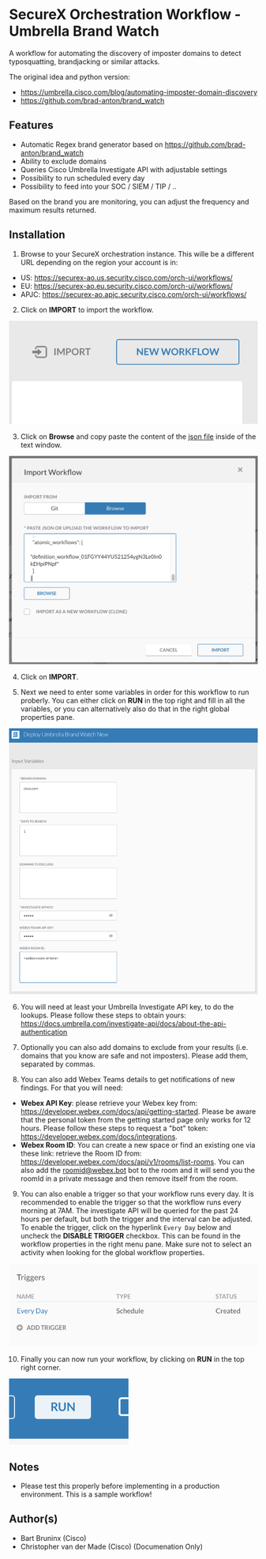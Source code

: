 # SecureX Orchestration Workflow - Umbrella Brand Watch
A workflow for automating the discovery of imposter domains to detect typosquatting, brandjacking or similar attacks.

The original idea and python version:

* https://umbrella.cisco.com/blog/automating-imposter-domain-discovery
* https://github.com/brad-anton/brand_watch


## Features
* Automatic Regex brand generator based on https://github.com/brad-anton/brand_watch
* Ability to exclude domains
* Queries Cisco Umbrella Investigate API with adjustable settings
* Possibility to run scheduled every day
* Possibility to feed into your SOC / SIEM / TIP / ..

Based on the brand you are monitoring, you can adjust the frequency and maximum results returned.

## Installation
1. Browse to your SecureX orchestration instance. This wille be a different URL depending on the region your account is in: 

* US: https://securex-ao.us.security.cisco.com/orch-ui/workflows/
* EU: https://securex-ao.eu.security.cisco.com/orch-ui/workflows/
* APJC: https://securex-ao.apjc.security.cisco.com/orch-ui/workflows/

2. Click on **IMPORT** to import the workflow.

![](screenshots/import-workflow.png)

3. Click on **Browse** and copy paste the content of the [json file](https://raw.githubusercontent.com/bartbruninx/SecureX-Umbrella-Brandwatch/main/SecureX-Umbrella-Brandwatch.json?token=ADSV5HSSJSG7C22KPUUI7RK7TFHBI) inside of the text window. 

![](screenshots/copy-paste.png)

4. Click on **IMPORT**. 

5. Next we need to enter some variables in order for this workflow to run proberly. You can either click on **RUN** in the top right and fill in all the variables, or you can alternatively also do that in the right global properties pane.

![](screenshots/input_vars.png)

6. You will need at least your Umbrella Investigate API key, to do the lookups. Please follow these steps to obtain yours: https://docs.umbrella.com/investigate-api/docs/about-the-api-authentication

7. Optionally you can also add domains to exclude from your results (i.e. domains that you know are safe and not imposters). Please add them, separated by commas.

8. You can also add Webex Teams details to get notifications of new findings. For that you will need:

* **Webex API Key**: please retrieve your Webex key from: https://developer.webex.com/docs/api/getting-started. Please be aware that the personal token from the getting started page only works for 12 hours. Please follow these steps to request a "bot" token: https://developer.webex.com/docs/integrations.
* **Webex Room ID**: You can create a new space or find an existing one via these link: retrieve the Room ID from: https://developer.webex.com/docs/api/v1/rooms/list-rooms. You can also add the roomid@webex.bot bot to the room and it will send you the roomId in a private message and then remove itself from the room.

9. You can also enable a trigger so that your workflow runs every day. It is recommended to enable the trigger so that the workflow runs every morning at 7AM. The investigate API will be queried for the past 24 hours per default, but both the trigger and the interval can be adjusted. To enable the trigger, click on the hyperlink `Every Day` below and uncheck the **DISABLE TRIGGER** checkbox. This can be found in the workflow properties in the right menu pane. Make sure not to select an activity when looking for the global workflow properties.

![](screenshots/scheduler.png)

10. Finally you can now run your workflow, by clicking on **RUN** in the top right corner.

![](screenshots/run.png)

## Notes

* Please test this properly before implementing in a production environment. This is a sample workflow!

## Author(s)

* Bart Bruninx (Cisco)
* Christopher van der Made (Cisco) (Documenation Only)
